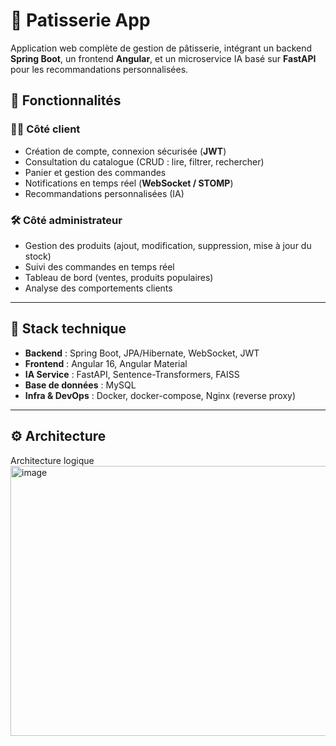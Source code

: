 # 🍰 Patisserie App

Application web complète de gestion de pâtisserie, intégrant un backend **Spring Boot**, un frontend **Angular**, et un microservice IA basé sur **FastAPI** pour les recommandations personnalisées.

## 🚀 Fonctionnalités

### 👩‍🍳 Côté client
- Création de compte, connexion sécurisée (**JWT**)
- Consultation du catalogue (CRUD : lire, filtrer, rechercher)
- Panier et gestion des commandes
- Notifications en temps réel (**WebSocket / STOMP**)
- Recommandations personnalisées (IA)

### 🛠️ Côté administrateur
- Gestion des produits (ajout, modification, suppression, mise à jour du stock)
- Suivi des commandes en temps réel
- Tableau de bord (ventes, produits populaires)
- Analyse des comportements clients

---

## 🧩 Stack technique

- **Backend** : Spring Boot, JPA/Hibernate, WebSocket, JWT
- **Frontend** : Angular 16, Angular Material
- **IA Service** : FastAPI, Sentence-Transformers, FAISS
- **Base de données** : MySQL
- **Infra & DevOps** : Docker, docker-compose, Nginx (reverse proxy)

---

## ⚙️ Architecture
Architecture logique
<img width="783" height="432" alt="image" src="https://github.com/user-attachments/assets/5401b3e0-87b4-43b2-bf1a-385e09a7e04f" />

